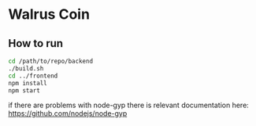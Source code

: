 # Walrus Coin

## How to run

```bash
cd /path/to/repo/backend
./build.sh
cd ../frontend
npm install
npm start
```

if there are problems with node-gyp there is relevant documentation here: https://github.com/nodejs/node-gyp  
